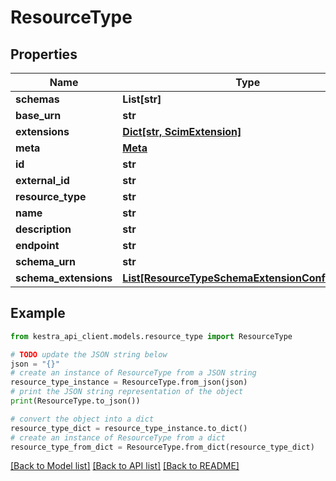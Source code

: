 # ResourceType


## Properties

Name | Type | Description | Notes
------------ | ------------- | ------------- | -------------
**schemas** | **List[str]** |  | [optional] 
**base_urn** | **str** |  | [optional] 
**extensions** | [**Dict[str, ScimExtension]**](ScimExtension.md) |  | [optional] 
**meta** | [**Meta**](Meta.md) |  | 
**id** | **str** |  | [optional] 
**external_id** | **str** |  | [optional] 
**resource_type** | **str** |  | [optional] 
**name** | **str** |  | [optional] 
**description** | **str** |  | [optional] 
**endpoint** | **str** |  | [optional] 
**schema_urn** | **str** |  | [optional] 
**schema_extensions** | [**List[ResourceTypeSchemaExtensionConfiguration]**](ResourceTypeSchemaExtensionConfiguration.md) |  | [optional] 

## Example

```python
from kestra_api_client.models.resource_type import ResourceType

# TODO update the JSON string below
json = "{}"
# create an instance of ResourceType from a JSON string
resource_type_instance = ResourceType.from_json(json)
# print the JSON string representation of the object
print(ResourceType.to_json())

# convert the object into a dict
resource_type_dict = resource_type_instance.to_dict()
# create an instance of ResourceType from a dict
resource_type_from_dict = ResourceType.from_dict(resource_type_dict)
```
[[Back to Model list]](../README.md#documentation-for-models) [[Back to API list]](../README.md#documentation-for-api-endpoints) [[Back to README]](../README.md)


